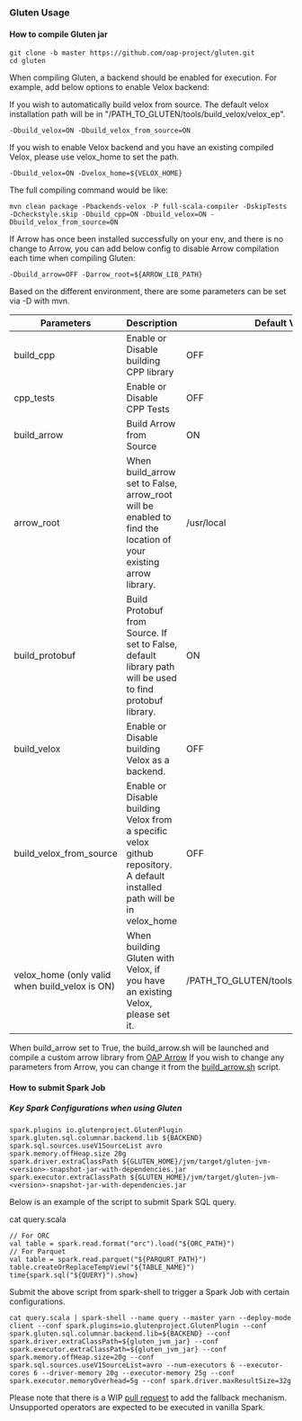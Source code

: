 ### Gluten Usage

#### How to compile Gluten jar

``` shell
git clone -b master https://github.com/oap-project/gluten.git
cd gluten
```

When compiling Gluten, a backend should be enabled for execution.
For example, add below options to enable Velox backend:

If you wish to automatically build velox from source. The default velox installation path will be in "/PATH_TO_GLUTEN/tools/build_velox/velox_ep".

```shell script
-Dbuild_velox=ON -Dbuild_velox_from_source=ON
```

If you wish to enable Velox backend and you have an existing compiled Velox, please use velox_home to set the path.

```shell script
-Dbuild_velox=ON -Dvelox_home=${VELOX_HOME}
```

The full compiling command would be like:

```shell script
mvn clean package -Pbackends-velox -P full-scala-compiler -DskipTests -Dcheckstyle.skip -Dbuild_cpp=ON -Dbuild_velox=ON -Dbuild_velox_from_source=ON
```

If Arrow has once been installed successfully on your env, and there is no change to Arrow, you can
add below config to disable Arrow compilation each time when compiling Gluten:

```shell script
-Dbuild_arrow=OFF -Darrow_root=${ARROW_LIB_PATH}
```

Based on the different environment, there are some parameters can be set via -D with mvn.

| Parameters | Description | Default Value |
| ---------- | ----------- | ------------- |
| build_cpp | Enable or Disable building CPP library | OFF |
| cpp_tests | Enable or Disable CPP Tests | OFF |
| build_arrow | Build Arrow from Source | ON |
| arrow_root | When build_arrow set to False, arrow_root will be enabled to find the location of your existing arrow library. | /usr/local |
| build_protobuf | Build Protobuf from Source. If set to False, default library path will be used to find protobuf library. |ON |
| build_velox | Enable or Disable building Velox as a backend. | OFF |
| build_velox_from_source | Enable or Disable building Velox from a specific velox github repository. A default installed path will be in velox_home | OFF |
| velox_home (only valid when build_velox is ON) | When building Gluten with Velox, if you have an existing Velox, please set it. | /PATH_TO_GLUTEN/tools/build_velox/velox_ep |

When build_arrow set to True, the build_arrow.sh will be launched and compile a custom arrow library from [OAP Arrow](https://github.com/oap-project/arrow/tree/arrow-8.0.0-gluten)
If you wish to change any parameters from Arrow, you can change it from the [build_arrow.sh](../tools/build_arrow.sh) script.

#### How to submit Spark Job

##### Key Spark Configurations when using Gluten

```shell script
spark.plugins io.glutenproject.GlutenPlugin
spark.gluten.sql.columnar.backend.lib ${BACKEND}
spark.sql.sources.useV1SourceList avro
spark.memory.offHeap.size 20g
spark.driver.extraClassPath ${GLUTEN_HOME}/jvm/target/gluten-jvm-<version>-snapshot-jar-with-dependencies.jar
spark.executor.extraClassPath ${GLUTEN_HOME}/jvm/target/gluten-jvm-<version>-snapshot-jar-with-dependencies.jar
```

Below is an example of the script to submit Spark SQL query.

cat query.scala
```shell script
// For ORC
val table = spark.read.format("orc").load("${ORC_PATH}")
// For Parquet
val table = spark.read.parquet("${PARQURT_PATH}")
table.createOrReplaceTempView("${TABLE_NAME}")
time{spark.sql("${QUERY}").show}
```

Submit the above script from spark-shell to trigger a Spark Job with certain configurations.

```shell script
cat query.scala | spark-shell --name query --master yarn --deploy-mode client --conf spark.plugins=io.glutenproject.GlutenPlugin --conf spark.gluten.sql.columnar.backend.lib=${BACKEND} --conf spark.driver.extraClassPath=${gluten_jvm_jar} --conf spark.executor.extraClassPath=${gluten_jvm_jar} --conf spark.memory.offHeap.size=20g --conf spark.sql.sources.useV1SourceList=avro --num-executors 6 --executor-cores 6 --driver-memory 20g --executor-memory 25g --conf spark.executor.memoryOverhead=5g --conf spark.driver.maxResultSize=32g
```

Please note that there is a WIP [pull request](https://github.com/oap-project/gluten/pull/124) to add the fallback mechanism.
Unsupported operators are expected to be executed in vanilla Spark.
